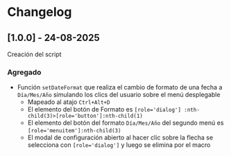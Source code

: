 # Changelog

## [1.0.0] - 24-08-2025

Creación del script

### Agregado

- Función `setDateFormat` que realiza el cambio de formato de una fecha a `Día/Mes/Año` simulando
  los clics del usuario sobre el menú desplegable
  - Mapeado al atajo `Ctrl+Alt+D`
  - El elemento del botón de Formato es `[role='dialog'] :nth-child(3)>[role='button']:nth-child(1)`
  - El elemento del botón del formato `Día/Mes/Año` del segundo menú es
    `[role='menuitem']:nth-child(3)`
  - El modal de configuración abierto al hacer clic sobre la flecha se selecciona con
    `[role='dialog']` y luego se elimina por el macro